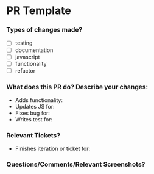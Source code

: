 # PR Template

### Types of changes made?

- [ ]  testing
- [ ]  documentation
- [ ]  javascript
- [ ]  functionality
- [ ]  refactor

### What does this PR do? Describe your changes:

- Adds functionality:
- Updates JS for:
- Fixes bug for:
- Writes test for:

### Relevant Tickets?

- Finishes iteration or ticket for: 

### Questions/Comments/Relevant Screenshots?


